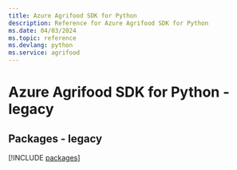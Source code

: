 ```yaml
---
title: Azure Agrifood SDK for Python
description: Reference for Azure Agrifood SDK for Python
ms.date: 04/03/2024
ms.topic: reference
ms.devlang: python
ms.service: agrifood
---
```

# Azure Agrifood SDK for Python - legacy
## Packages - legacy
[!INCLUDE [packages](agrifood-index.md)]